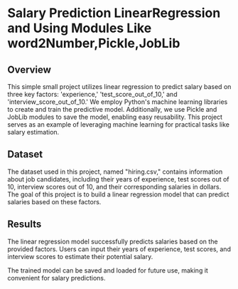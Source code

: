 # Salary Prediction LinearRegression and Using Modules Like word2Number,Pickle,JobLib

## Overview

This simple small project utilizes linear regression to predict salary based on three key factors: 'experience,' 'test_score_out_of_10,' and 'interview_score_out_of_10.' We employ Python's machine learning libraries to create and train the predictive model. Additionally, we use Pickle and JobLib modules to save the model, enabling easy reusability. This project serves as an example of leveraging machine learning for practical tasks like salary estimation.

## Dataset

The dataset used in this project, named "hiring.csv," contains information about job candidates, including their years of experience, test scores out of 10, interview scores out of 10, and their corresponding salaries in dollars. The goal of this project is to build a linear regression model that can predict salaries based on these factors.

## Results

The linear regression model successfully predicts salaries based on the provided factors. Users can input their years of experience, test scores, and interview scores to estimate their potential salary.

The trained model can be saved and loaded for future use, making it convenient for salary predictions.
